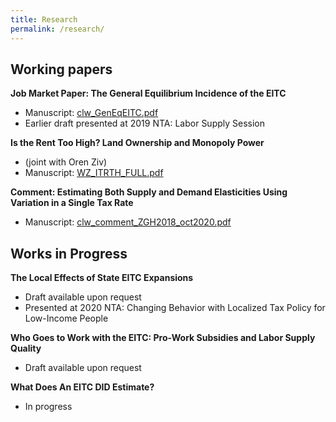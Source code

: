 ```yaml
---
title: Research
permalink: /research/
---
```


## Working papers

**Job Market Paper: The General Equilibrium Incidence of the EITC**   
- Manuscript: [clw_GenEqEITC.pdf](/files/papers/clw_GenEqEITC.pdf)   
- Earlier draft presented at 2019 NTA: Labor Supply Session  

**Is the Rent Too High? Land Ownership and Monopoly Power**  
- (joint with Oren Ziv)  
- Manuscript: [WZ_ITRTH_FULL.pdf](/files/papers/WZ_ITRTH_FULL.pdf)  

**Comment: Estimating Both Supply and Demand Elasticities Using Variation in a Single Tax Rate**  
- Manuscript: [clw_comment_ZGH2018_oct2020.pdf](/files/papers/clw_comment_ZGH2018_oct2020.pdf)  

## Works in Progress

**The Local Effects of State EITC Expansions**  
- Draft available upon request
- Presented at 2020 NTA: Changing Behavior with Localized Tax Policy for Low-Income People

**Who Goes to Work with the EITC: Pro-Work Subsidies and Labor Supply Quality**  
- Draft available upon request

**What Does An EITC DID Estimate?**
- In progress
